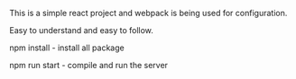 
This is a simple react project and webpack is being used for configuration.

Easy to understand and easy to follow.

npm install - install all package

npm run start - compile and run the server
